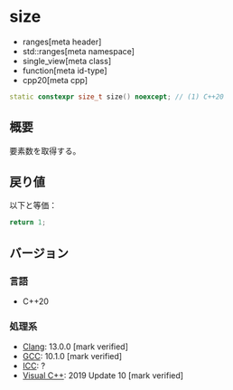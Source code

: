 # size
* ranges[meta header]
* std::ranges[meta namespace]
* single_view[meta class]
* function[meta id-type]
* cpp20[meta cpp]

```cpp
static constexpr size_t size() noexcept; // (1) C++20
```

## 概要
要素数を取得する。

## 戻り値

以下と等価：

```cpp
return 1;
```


## バージョン
### 言語
- C++20

### 処理系
- [Clang](/implementation.md#clang): 13.0.0 [mark verified]
- [GCC](/implementation.md#gcc): 10.1.0 [mark verified]
- [ICC](/implementation.md#icc): ?
- [Visual C++](/implementation.md#visual_cpp): 2019 Update 10 [mark verified]
